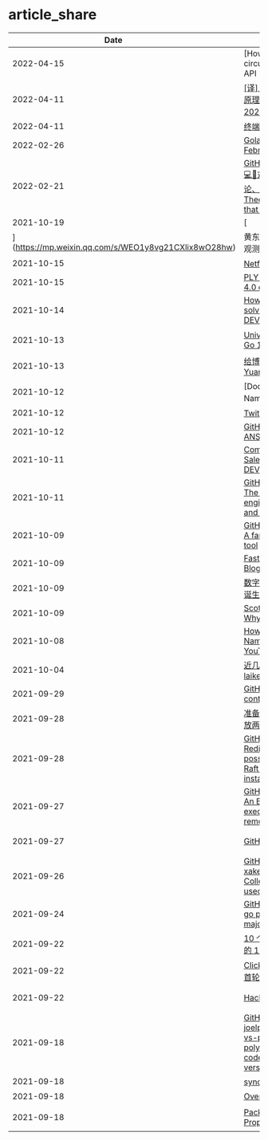 # article_share

| Date &nbsp; &nbsp; &nbsp; &nbsp; &nbsp; |  Article   | Desc  |
| ---- |  ----  | ----  |
| 2022-04-15 | [How Telegram Messenger circumvents Google Translate's API | DanPetrov](https://danpetrov.xyz/programming/2021/12/30/telegram-google-translate.html)  | 绕过限制使用 Google 翻译接口 |
| 2022-04-11 | [[译] NAT 穿透是如何工作的：技术原理及企业级实践（Tailscale, 2020）](http://arthurchiao.art/blog/how-nat-traversal-works-zh/)  | [译] NAT 穿透是如何工作的：技术原理及企业级实践（Tailscale, 2020） |
| 2022-04-11 | [终端的困境与 Warp 的野心](https://2d2d.io/s2/warp/)  | 终端的困境与 Warp 的野心 |
| 2022-02-26 | [Golang Weekly Issue 401: February 25, 2022](https://golangweekly.com/issues/401)  | Golang Weekly 401 |
| 2022-02-21 | [GitHub - nusr/hacker-laws-zh: 💻📖对开发人员有用的定律、理论、原则和模式。(Laws, Theories, Principles and Patterns that developers will find useful.)](https://github.com/nusr/hacker-laws-zh)  | 对开发人员有用的定律、理论、原则和模式。(Laws, Theories, Principles and Patterns that developers will find useful.) |
| 2021-10-19 | [
](https://mp.weixin.qq.com/s/WEO1y8vg21CXlix8wO28hw)  | 黄东旭结合 tidb 的例子讲软件的可观测性和可交互性 |
| 2021-10-15 | [Netflix实用API设计(上)](https://xie.infoq.cn/article/9177627e96925ef1bd53ee01c?utm_source=rss&utm_medium=article)  | 在pb中使用FieldMask实现选择字段功能 |
| 2021-10-15 | [PLY (Python Lex-Yacc) — ply 4.0 documentation](https://ply.readthedocs.io/en/latest/ply.html)  | Python中Lex和Yacc的实现，挺有意思，不需要generate |
| 2021-10-14 | [How to improve your problem-solving (and analysis) skills - DEV Community](https://dev.to/30mp/how-to-improve-your-problem-solving-and-analysis-skills-4mfi)  | 如何提高分析问题和解决问题的技能 |
| 2021-10-13 | [Universal macOS binaries with Go 1.16 - DEV Community](https://dev.to/thewraven/universal-macos-binaries-with-go-1-16-3mm3)  | 使用 lipo 工具创建适用于 amd64 和 arm64 的通用的 go 二进制文件 |
| 2021-10-13 | [给博客文章自动生成分享图 - Yuanji's Blog](https://blog.gimo.me/posts/auto-generating-cover-for-post/)  | 自动生成包含文章信息的图片 |
| 2021-10-12 | [Docker基础技术：Linux Namespace（上） | 酷 壳 - CoolShell](https://coolshell.cn/articles/17010.html)  | Linux Namespace技术 |
| 2021-10-12 | [Twitch 收益排行榜](https://twitch.pages.dev/zh-CN/)  | 过去两年，在 twitch 上有近百位收入百万美元的UP主 |
| 2021-10-12 | [GitHub - wader/ansisvg: Convert ANSI output to SVG](https://github.com/wader/ansisvg)  | 将ANSI转成SVG |
| 2021-10-11 | [Composite Requests in Salesforce Are a Great Idea - DEV Community](https://dev.to/johnjvester/composite-requests-in-salesforce-are-a-great-idea-17lj)  | 在 salesforce 中使用请求合并功能，可以有效减少请求时间 |
| 2021-10-11 | [GitHub - goplus/gop: GoPlus - The Go+ language for engineering, STEM education, and data science](https://github.com/goplus/gop)  | 一个静态类型，完成兼容 go ，脚本语言风格的 Go+ 语言 |
| 2021-10-09 | [GitHub - louislam/uptime-kuma: A fancy self-hosted monitoring tool](https://github.com/louislam/uptime-kuma)  | 一款网站监控工具，支持生成 status 页面 |
| 2021-10-09 | [Faster time parsing · Phil Pearl's Blog](https://philpearl.github.io/post/perf_time/)  | Go 中更快的时间解析 |
| 2021-10-09 | [数字存储完全指南 01：储存设备的诞生与历史 - 少数派](https://sspai.com/post/68711)  | 存储介质的演变历史 |
| 2021-10-09 | [Scott Meyers - CPU Caches and Why You care on Vimeo](https://vimeo.com/97337258)  | 讲述什么是CPU缓存，以及你为什么要关心它 |
| 2021-10-08 | [How a DNS Server (Domain Name System) works. - YouTube](https://youtu.be/mpQZVYPuDGU)  | 6分钟视频讲述什么是dns，以及它是如何工作的 |
| 2021-10-04 | [近几年我在职场踩过的坑 - laike9m's blog](https://laike9m.com/blog/jin-ji-nian-wo-zai-zhi-chang-cai-guo-de-keng,143/)  | 笔者分享在 Google 工作过程中的一些职场感悟 |
| 2021-09-29 | [GitHub - containers/youki: A container runtime written in Rust](https://github.com/containers/youki)  | 一个用 rust 实现的容器运行时 |
| 2021-09-28 | [准备写一系列 SEO 相关的文章，先放两篇各位瞧瞧 - V2EX](https://www.v2ex.com/t/804977)  | V2ex上关于 SEO 的一篇指南文章 |
| 2021-09-28 | [GitHub - RedisLabs/redisraft: A Redis Module that make it possible to create a consistent Raft cluster from multiple Redis instances.](https://github.com/RedisLabs/redisraft)  | 一个实现了 Raft 共识算法的强一致性 Redis 集群方案 |
| 2021-09-27 | [GitHub - AhmadWaleed/chore: An Elegant and simple tool for executing common tasks on remote servers.](https://github.com/AhmadWaleed/chore)  | 一个 Go 写的远程命令执行器，可以用于部署服务 |
| 2021-09-27 | [GitHub - tom-doerr/zsh_codex](https://github.com/tom-doerr/zsh_codex)  | 使用 ZSH 插件在命令行中启用 OpenAI's powerful Codex AI 能力 |
| 2021-09-26 | [GitHub - xakep666/unusual_generics: Collection of unusual generics usecases in Go](https://github.com/xakep666/unusual_generics)  | Go Unusual Generics |
| 2021-09-24 | [GitHub - kardianos/service: Run go programs as a service on major platforms.](https://github.com/kardianos/service)  | 跨平台守护进程注册 |
| 2021-09-22 | [10 个角度分析软件工程师应该知道的 100 件事-InfoQ](https://www.infoq.cn/article/YTcVJ1qZ595B7CwpVfyK)  | rt |
| 2021-09-22 | [ClickHouse 宣布独立成立公司，首轮获 3 亿融资-InfoQ](https://www.infoq.cn/article/L15P1O5PDwNwZa1rZI7U)  | ClickHouse 宣布成立独立公司，成功的开源的终途是否即是独立公司 |
| 2021-09-22 | [HackerNews Readings](https://hacker-recommended-books.vercel.app/)  | 使用 NLP 和深度学习在 Hacker News 找出来的 40000 本推荐书籍 |
| 2021-09-18 | [GitHub - joelparkerhenderson/monorepo-vs-polyrepo: Monorepo vs. polyrepo: architecture for source code management (SCM) version control systems (VCS)](https://github.com/joelparkerhenderson/monorepo-vs-polyrepo)  | monorepo 和 polyrepo 两种组织项目的方式 |
| 2021-09-18 | [sync.mutex 源代码分析](https://colobu.com/2018/12/18/dive-into-sync-mutex/)  | go 中的 mutex 锁的详细实现，包括 cas 和锁竞争 |
| 2021-09-18 | [Overview - Gui with Gio](https://jonegil.github.io/gui-with-gio/)  | 使用 gio 制作 gui |
| 2021-09-18 | [Package Python Projects the Proper Way with Poetry](https://hackersandslackers.com/python-poetry-package-manager/)  | 2021年，应该用poetry管理python项目的依赖和打包项目(抛弃setup.py，requirements.txt，pipfile等) |
